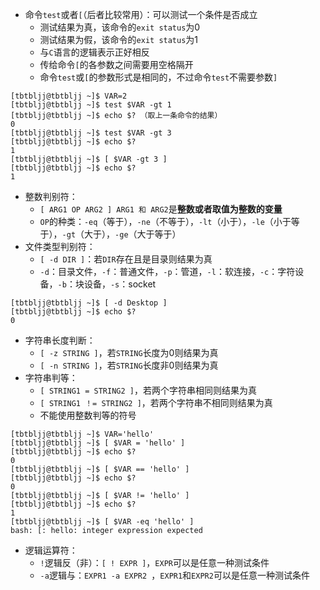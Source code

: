 * 命令`test`或者`[`（后者比较常用）：可以测试一个条件是否成立
  * 测试结果为真，该命令的`exit status`为0
  * 测试结果为假，该命令的`exit status`为1
  * 与`C`语言的逻辑表示正好相反
  * 传给命令`[`的各参数之间需要用空格隔开
  * 命令`test`或`[`的参数形式是相同的，不过命令`test`不需要参数`]`
```
[tbtbljj@tbtbljj ~]$ VAR=2
[tbtbljj@tbtbljj ~]$ test $VAR -gt 1
[tbtbljj@tbtbljj ~]$ echo $? （取上一条命令的结果）
0
[tbtbljj@tbtbljj ~]$ test $VAR -gt 3
[tbtbljj@tbtbljj ~]$ echo $?
1
[tbtbljj@tbtbljj ~]$ [ $VAR -gt 3 ]
[tbtbljj@tbtbljj ~]$ echo $?
1
```
* 整数判别符：
  * `[ ARG1 OP ARG2 ] ARG1 和 ARG2`是**整数或者取值为整数的变量**
  * `OP`的种类：`-eq`（等于），`-ne`（不等于），`-lt`（小于），`-le`（小于等于），`-gt`（大于），`-ge`（大于等于）
* 文件类型判别符：
  * `[ -d DIR ]`：若`DIR`存在且是目录则结果为真
  * `-d`：目录文件，`-f`：普通文件，`-p`：管道，`-l`：软连接，`-c`：字符设备，`-b`：块设备，`-s`：socket
```
[tbtbljj@tbtbljj ~]$ [ -d Desktop ]
[tbtbljj@tbtbljj ~]$ echo $?
0
```
* 字符串长度判断：
  * `[ -z STRING ]`，若`STRING`长度为0则结果为真
  * `[ -n STRING ]`，若`STRING`长度非0则结果为真
* 字符串判等：
  * `[ STRING1 = STRING2 ]`，若两个字符串相同则结果为真
  * `[ STRING1 ！= STRING2 ]`，若两个字符串不相同则结果为真
  * 不能使用整数判等的符号
```
[tbtbljj@tbtbljj ~]$ VAR='hello'
[tbtbljj@tbtbljj ~]$ [ $VAR = 'hello' ]
[tbtbljj@tbtbljj ~]$ echo $?
0
[tbtbljj@tbtbljj ~]$ [ $VAR == 'hello' ]
[tbtbljj@tbtbljj ~]$ echo $?
0
[tbtbljj@tbtbljj ~]$ [ $VAR != 'hello' ]
[tbtbljj@tbtbljj ~]$ echo $?
1
[tbtbljj@tbtbljj ~]$ [ $VAR -eq 'hello' ]
bash: [: hello: integer expression expected
```
* 逻辑运算符：
  * `!`逻辑反（非）：`[ ! EXPR ]`，`EXPR`可以是任意一种测试条件
  * `-a`逻辑与：`EXPR1 -a EXPR2 `，`EXPR1`和`EXPR2`可以是任意一种测试条件
